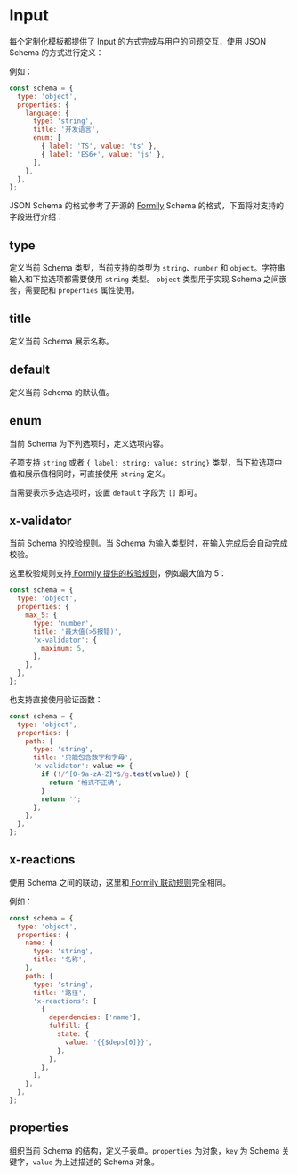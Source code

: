 # Input

每个定制化模板都提供了 Input 的方式完成与用户的问题交互，使用 JSON Schema 的方式进行定义：

例如：

```js
const schema = {
  type: 'object',
  properties: {
    language: {
      type: 'string',
      title: '开发语言',
      enum: [
        { label: 'TS', value: 'ts' },
        { label: 'ES6+', value: 'js' },
      ],
    },
  },
};
```

JSON Schema 的格式参考了开源的 [Formily](https://formilyjs.org/) Schema 的格式，下面将对支持的字段进行介绍：

## type

定义当前 Schema 类型，当前支持的类型为 `string`、`number` 和 `object`。字符串输入和下拉选项都需要使用 `string` 类型。 `object` 类型用于实现 Schema 之间嵌套，需要配和 `properties` 属性使用。

## title

定义当前 Schema 展示名称。

## default

定义当前 Schema 的默认值。

## enum

当前 Schema 为下列选项时，定义选项内容。

子项支持 `string` 或者 `{ label: string; value: string}` 类型，当下拉选项中值和展示值相同时，可直接使用 `string` 定义。

当需要表示多选选项时，设置 `default` 字段为 `[]` 即可。

## x-validator

当前 Schema 的校验规则。当 Schema 为输入类型时，在输入完成后会自动完成校验。

这里校验规则支持[ Formily 提供的校验规则](https://formilyjs.org/zh-CN/guide/advanced/validate)，例如最大值为 5：

```js
const schema = {
  type: 'object',
  properties: {
    max_5: {
      type: 'number',
      title: '最大值(>5报错)',
      'x-validator': {
        maximum: 5,
      },
    },
  },
};
```

也支持直接使用验证函数：

```js
const schema = {
  type: 'object',
  properties: {
    path: {
      type: 'string',
      title: '只能包含数字和字母',
      'x-validator': value => {
        if (!/^[0-9a-zA-Z]*$/g.test(value)) {
          return '格式不正确';
        }
        return '';
      },
    },
  },
};
```

## x-reactions

使用 Schema 之间的联动，这里和[ Formily 联动规则](https://formilyjs.org/zh-CN/guide/advanced/linkages)完全相同。

例如：

```js
const schema = {
  type: 'object',
  properties: {
    name: {
      type: 'string',
      title: '名称',
    },
    path: {
      type: 'string',
      title: '路径',
      'x-reactions': [
        {
          dependencies: ['name'],
          fulfill: {
            state: {
              value: '{{$deps[0]}}',
            },
          },
        },
      ],
    },
  },
};
```

## properties

组织当前 Schema 的结构，定义子表单。`properties` 为对象，`key` 为 Schema 关键字，`value` 为上述描述的 Schema 对象。

